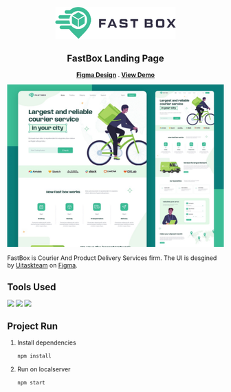 <div id="top"></div>

<div align="center">

  <img src="https://github.com/Yomna-J/fastbox/blob/main/src/assets/logo.svg" alt="fastbox" width="280">

  <h2 align="center">FastBox Landing Page</h2>
  <p align="center">
    <a href="https://www.figma.com/community/file/1192719418391264734"><strong>Figma Design</strong></a> . 
    <a href="https://fastbox-opal.vercel.app"><strong>View Demo</strong></a>
  </p>
</div>

![UI Image](/resources/demo.png)

FastBox is Courier And Product Delivery Services firm. The UI is desgined by [Uitaskteam](https://www.figma.com/@uitaskca) on [Figma](https://www.figma.com/community/file/1192719418391264734). 


## Tools Used
<img src="https://img.shields.io/static/v1?label=&message=React Js&color=61DAFB&logo=React&logoColor=000000"/> <img src="https://img.shields.io/static/v1?label=&message=MUI&color=007FFF&logo=MUI&logoColor=FFFFFF"/> <img src="https://img.shields.io/static/v1?label=&message=Vercel&color=000000&logo=vercel&logoColor=FFFFFF"/>

## Project Run
1. Install dependencies

   ```sh
   npm install
   ```
2. Run on localserver

   ```sh
   npm start
   ```

